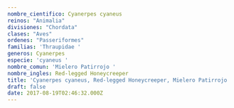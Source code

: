 ```yaml
---
nombre_cientifico: Cyanerpes cyaneus
reinos: "Animalia"
divisiones: "Chordata"
clases: "Aves"
ordenes: "Passeriformes"
familias: 'Thraupidae '
generos: Cyanerpes
especie: 'cyaneus '
nombre_comun: 'Mielero Patirrojo '
nombre_ingles: Red-legged Honeycreeper
title: 'Cyanerpes cyaneus, Red-legged Honeycreeper, Mielero Patirrojo '
draft: false
date: 2017-08-19T02:46:32.000Z
---
```


